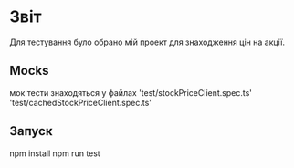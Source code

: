 # Звіт

Для тестування було обрано мій проект для знаходження цін на акції.
## Mocks

мок тести знаходяться у файлах 'test/stockPriceClient.spec.ts' 'test/cachedStockPriceClient.spec.ts'

## Запуск
npm install
npm run test